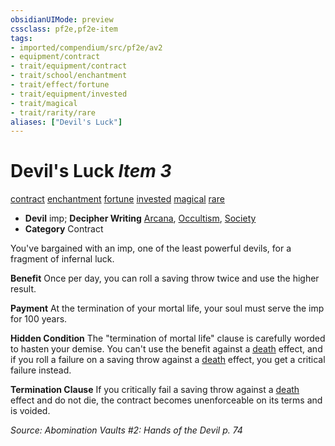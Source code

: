 ```yaml
---
obsidianUIMode: preview
cssclass: pf2e,pf2e-item
tags:
- imported/compendium/src/pf2e/av2
- equipment/contract
- trait/equipment/contract
- trait/school/enchantment
- trait/effect/fortune
- trait/equipment/invested
- trait/magical
- trait/rarity/rare
aliases: ["Devil's Luck"]
---
```

# Devil's Luck *Item 3*  
[contract](contract-lol.md)  [enchantment](enchantment.md)  [fortune](fortune.md)  [invested](invested.md)  [magical](magical.md)  [rare](rare.md)  

- **Devil** imp; **Decipher Writing** [Arcana](../../skills.md#Arcana), [Occultism](../../skills.md#Occultism), [Society](../../skills.md#Society)
- **Category** Contract

You've bargained with an imp, one of the least powerful devils, for a fragment of infernal luck.

**Benefit** Once per day, you can roll a saving throw twice and use the higher result.

**Payment** At the termination of your mortal life, your soul must serve the imp for 100 years.

**Hidden Condition** The "termination of mortal life" clause is carefully worded to hasten your demise. You can't use the benefit against a [death](death.md) effect, and if you roll a failure on a saving throw against a [death](death.md) effect, you get a critical failure instead.

**Termination Clause** If you critically fail a saving throw against a [death](death.md) effect and do not die, the contract becomes unenforceable on its terms and is voided.

*Source: Abomination Vaults #2: Hands of the Devil p. 74*